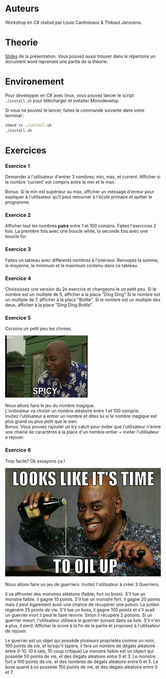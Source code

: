 # Auteurs

Workshop en C# réalisé par Louis Cantinieaux & Thibaut Janssens.

# Theorie

[Slides](https://docs.google.com/presentation/d/1jYp38dPLZ4UNBnItOynNL402H8gap3mblmcZNIKusL4/edit?usp=sharing) de la présentation.
Vous pouvez aussi trouver dans le répertoire un document word reprenant une partie de la théorie.

# Environement

Pour developper en C# avec linux, vous pouvez lancer le script `./install.sh` pour télécharger et installer Monodevelop.

Si vous ne pouvez le lancer, faites la commande suivante dans votre terminal :

```cmd
chmod +x ./install.sh
./install.sh
``` 

# Exercices

### Exercice 1

Demander à l'utilisateur d'entrer 3 nombres: min, max, et current. Afficher si le nombre 'current' est compris entre le min et le max.

Bonus: Si le min est supérieur au max, afficher un message d'erreur pour expliquer à l'utilisateur qu'il peut retourner à l'école primaire et quitter le programme.

### Exercice 2

Afficher tout les nombres **pairs** entre 1 et 100 compris.
Faites l'exercices 2 fois. La première fois avec une boucle while, la seconde fois avec une boucle for.

### Exercice 3

Faites un tableau avec différents nombres à l'intérieur.
Renvoyez la somme, la moyenne, le minimum et le maximum contenu dans ce tableau.

### Exercice 4

Choississez une version du 2e exercice et changeons le un petit peu.
Si le nombre est un multiple de 5, afficher à la place "Ding Ding"
Si le nombre est un multiple de 7, afficher à la place "Bottle".
Si le nombre est un multiple des deux, afficher à la place "Ding Ding Bottle".

### Exercice 5

Corsons un petit peu les choses.

![spice](./spicy.gif)

Nous allons faire le jeu du nombre magique.  
L'ordinateur va choisir un nombre aléatoire entre 1 et 100 compris.  
Invitez l'utilisateur à entrer un nombre et dites lui si le nombre magique est plus grand ou plus petit que le sien.  
Bonus: Vous pouvez rajouter un try catch pour éviter que l'utilisateur n'entre une chaine de caractères à la place d'un nombre entier + inviter l'utilisateur à rejouer.

### Exercice 6

Trop facile? Ok essayons ça !

![oil-up](./oil-up.jpg)

Nous allons faire un jeu de guerriers. Invitez l'utilisateur à créer 3 Guerriers.

Il va affronter des monstres aléatoire (faible, fort ou boss).
S'il tue un monstre faible, il gagne 10 points.
S'il tue un monstre fort, il gagne 20 points mais il peut également avoir une chance de récupérer une potion. La potion régénère 25 points de vie.
S'il tue un boss, il gagne 100 points et s'il avait un guerrier mort il peut le faire revivre. Sinon il récupère 2 potions.
Si un guerrier meurt, l'utilisateur utilisera le guerrier suivant dans sa liste. S'il n'en a plus, il perd.
Afficher le score à la fin de la partie et proposez à l'utilisateur de rejouer.

Le guerrier est un objet qui possède plusieurs propriétés comme un nom, 100 points de vie, et lorsqu'il tapera, il fera un nombre de dégats aléatoire entre 0-10. (0 il rate, 10 coup critique)
Le monstre faible est un object qui possède 50 points de vie, et des dégats aléatoire entre 0 et 3.
Le monstre fort a 100 points de vie, et des nombres de dégats aléatoire entre 0 et 5.
Le boss quand à lui possède 150 points de vie, et des dégats aléatoire entre 0 et 7.